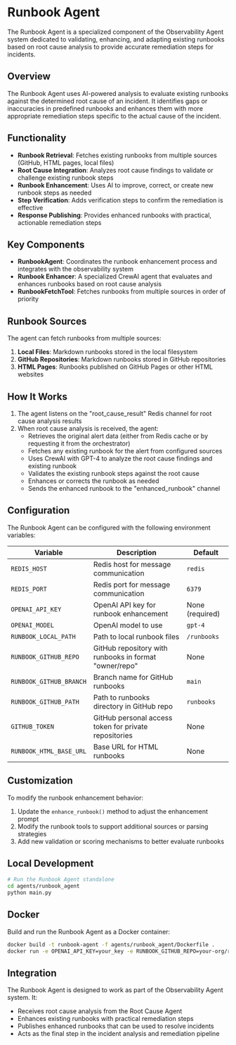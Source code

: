 # Runbook Agent

The Runbook Agent is a specialized component of the Observability Agent system dedicated to validating, enhancing, and adapting existing runbooks based on root cause analysis to provide accurate remediation steps for incidents.

## Overview

The Runbook Agent uses AI-powered analysis to evaluate existing runbooks against the determined root cause of an incident. It identifies gaps or inaccuracies in predefined runbooks and enhances them with more appropriate remediation steps specific to the actual cause of the incident.

## Functionality

- **Runbook Retrieval**: Fetches existing runbooks from multiple sources (GitHub, HTML pages, local files)
- **Root Cause Integration**: Analyzes root cause findings to validate or challenge existing runbook steps
- **Runbook Enhancement**: Uses AI to improve, correct, or create new runbook steps as needed
- **Step Verification**: Adds verification steps to confirm the remediation is effective
- **Response Publishing**: Provides enhanced runbooks with practical, actionable remediation steps

## Key Components

- **RunbookAgent**: Coordinates the runbook enhancement process and integrates with the observability system
- **Runbook Enhancer**: A specialized CrewAI agent that evaluates and enhances runbooks based on root cause analysis
- **RunbookFetchTool**: Fetches runbooks from multiple sources in order of priority

## Runbook Sources

The agent can fetch runbooks from multiple sources:

1. **Local Files**: Markdown runbooks stored in the local filesystem
2. **GitHub Repositories**: Markdown runbooks stored in GitHub repositories
3. **HTML Pages**: Runbooks published on GitHub Pages or other HTML websites

## How It Works

1. The agent listens on the "root_cause_result" Redis channel for root cause analysis results
2. When root cause analysis is received, the agent:
   - Retrieves the original alert data (either from Redis cache or by requesting it from the orchestrator)
   - Fetches any existing runbook for the alert from configured sources
   - Uses CrewAI with GPT-4 to analyze the root cause findings and existing runbook
   - Validates the existing runbook steps against the root cause
   - Enhances or corrects the runbook as needed
   - Sends the enhanced runbook to the "enhanced_runbook" channel

## Configuration

The Runbook Agent can be configured with the following environment variables:

| Variable | Description | Default |
|----------|-------------|---------|
| `REDIS_HOST` | Redis host for message communication | `redis` |
| `REDIS_PORT` | Redis port for message communication | `6379` |
| `OPENAI_API_KEY` | OpenAI API key for runbook enhancement | None (required) |
| `OPENAI_MODEL` | OpenAI model to use | `gpt-4` |
| `RUNBOOK_LOCAL_PATH` | Path to local runbook files | `/runbooks` |
| `RUNBOOK_GITHUB_REPO` | GitHub repository with runbooks in format "owner/repo" | None |
| `RUNBOOK_GITHUB_BRANCH` | Branch name for GitHub runbooks | `main` |
| `RUNBOOK_GITHUB_PATH` | Path to runbooks directory in GitHub repo | `runbooks` |
| `GITHUB_TOKEN` | GitHub personal access token for private repositories | None |
| `RUNBOOK_HTML_BASE_URL` | Base URL for HTML runbooks | None |

## Customization

To modify the runbook enhancement behavior:

1. Update the `enhance_runbook()` method to adjust the enhancement prompt
2. Modify the runbook tools to support additional sources or parsing strategies
3. Add new validation or scoring mechanisms to better evaluate runbooks

## Local Development

```bash
# Run the Runbook Agent standalone
cd agents/runbook_agent
python main.py
```

## Docker

Build and run the Runbook Agent as a Docker container:

```bash
docker build -t runbook-agent -f agents/runbook_agent/Dockerfile .
docker run -e OPENAI_API_KEY=your_key -e RUNBOOK_GITHUB_REPO=your-org/runbooks runbook-agent
```

## Integration

The Runbook Agent is designed to work as part of the Observability Agent system. It:
- Receives root cause analysis from the Root Cause Agent
- Enhances existing runbooks with practical remediation steps
- Publishes enhanced runbooks that can be used to resolve incidents
- Acts as the final step in the incident analysis and remediation pipeline